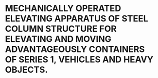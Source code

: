 # MECHANICALLY OPERATED ELEVATING APPARATUS OF STEEL COLUMN STRUCTURE FOR ELEVATING AND MOVING ADVANTAGEOUSLY CONTAINERS OF SERIES 1, VEHICLES AND HEAVY OBJECTS.